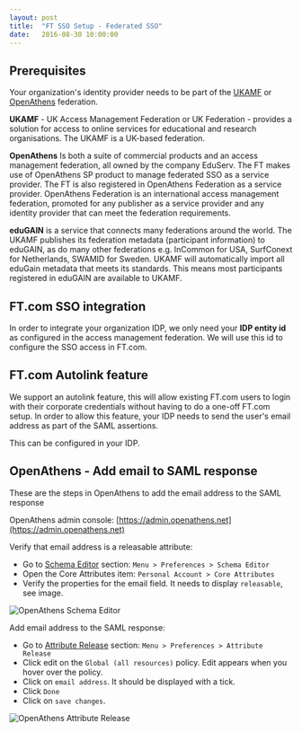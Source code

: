 ```yaml
---
layout: post
title:  "FT SSO Setup - Federated SSO"
date:   2016-08-30 10:00:00
---
```


## Prerequisites
Your organization's identity provider needs to be part of the [UKAMF](https://www.ukfederation.org.uk/) or [OpenAthens](http://www.openathens.net/) federation.

**UKAMF** - UK Access Management Federation or UK Federation  - provides a solution for access to online services for educational and research organisations.  The UKAMF is a UK-based federation.  

**OpenAthens** Is both a suite of commercial products and an access management federation, all owned by the company EduServ. The FT makes use of OpenAthens SP product to manage federated SSO as a service provider. The FT is also registered in OpenAthens Federation as a service provider. OpenAthens Federation is an international access management federation, promoted for any publisher as a service provider and any identity provider that can meet the federation requirements.

**eduGAIN** is a service that connects many federations around the world.  The UKAMF publishes its federation metadata (participant information) to eduGAIN, as do many other federations e.g. InCommon for USA, SurfConext for Netherlands, SWAMID for Sweden.  UKAMF will automatically import all eduGain metadata that meets its standards. This means most participants registered in eduGAIN are available to UKAMF.

## FT.com SSO integration
In order to integrate your organization IDP, we only need your **IDP entity id** as configured in the access management federation.
We will use this id to configure the SSO access in FT.com.

## FT.com Autolink feature
We support an autolink feature, this will allow existing FT.com users to login with their corporate credentials without having to do a one-off FT.com setup.
In order to allow this feature, your IDP needs to send the user's email address as part of the SAML assertions.

This can be configured in your IDP.



## OpenAthens - Add email to SAML response
These are the steps in OpenAthens to add the email address to the SAML response

OpenAthens admin console: [https://admin.openathens.net](https://admin.openathens.net)

Verify that email address is a releasable attribute:

* Go to [Schema Editor](https://admin.openathens.net/#SchemaEditor) section: `Menu > Preferences > Schema Editor`
* Open the Core Attributes item: `Personal Account > Core Attributes`
* Verify the properties for the email field. It needs to display `releasable`, see image.

![OpenAthens Schema Editor](/sso-support/assets/images/openathens-schema-editor.png)

Add email address to the SAML response:

* Go to [Attribute Release](https://admin.openathens.net/#ReleasePolicies) section: `Menu > Preferences > Attribute Release`
* Click edit on the `Global (all resources)` policy. Edit appears when you hover over the policy.
* Click on `email address`. It should be displayed with a tick.
* Click `Done`
* Click on `save changes`.

![OpenAthens Attribute Release](/sso-support/assets/images/openathens-release-attributes.png)
